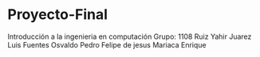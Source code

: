 # Proyecto-Final
Introducción a la ingenieria en computación
Grupo: 1108
Ruiz Yahir
Juarez Luis
Fuentes Osvaldo 
Pedro Felipe de jesus
Mariaca Enrique
